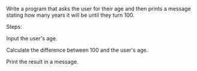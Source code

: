 Write a program that asks the user for their age and then prints a message stating how many years it will be until they turn 100.

Steps:

Input the user's age.

Calculate the difference between 100 and the user's age.

Print the result in a message.
